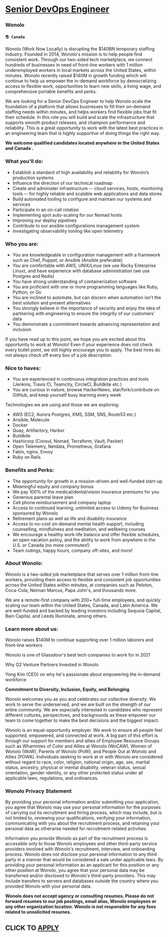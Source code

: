 # [Senior DevOps Engineer](https://www.remotewlb.com/apply/senior-devops-engineer-73997)  
### Wonolo  
#### `🌎 Canada`  

Wonolo (Work Now Locally) is disrupting the $140BN temporary staffing industry. Founded in 2014, Wonolo's mission is to help people find consistent work. Through our two-sided tech marketplace, we connect hundreds of businesses in need of front-line workers with 1 million underemployed workers in local markets across the United States, within minutes. Wonolo recently raised $140M in growth funding which will continue to help us empower the in-demand workforce by democratizing access to flexible work, opportunities to learn new skills, a living wage, and comprehensive portable benefits and perks.

We are looking for a Senior DevOps Engineer to help Wonolo scale the foundation of a platform that allows businesses to fill their on-demand staffing needs within minutes, and helps workers find flexible jobs that fit their schedule. In this role you will build and scale the infrastructure that supports smooth product releases, and champion performance and reliability. This is a great opportunity to work with the latest best practices in an engineering team that is highly supportive of doing things the right way.

**We welcome qualified candidates located anywhere in the United States and Canada .**

### What you'll do:

  * Establish a standard of high availability and reliability for Wonolo’s production systems
  * Influence the direction of our technical roadmap
  * Create and administer infrastructure -- cloud services, hosts, monitoring tools -- for highly reliable and scalable web applications and data stores
  * Build automated tooling to configure and maintain our systems and services
  * Participate in an on-call rotation
  * Implementing spot auto-scaling for our Nomad hosts
  * Improving our deploy pipelines
  * Contribute to our ansible configurations management system
  * Investigating observability tooling like open telemetry

### Who you are:

  * You are knowledgeable in configuration management with a framework such as Chef, Puppet, or Ansible (Ansible preferable)
  * You are comfortable with AWS, UNIX/Linux (we use Rocky Enterprise Linux), and have experience with database administration (we use Postgres and Redis)
  * You have strong understanding of containerization software
  * You are proficient with one or more programming languages like Ruby, Python, or Go
  * You are inclined to automate, but can discern when automation isn't the best solution and present alternatives
  * You strongly believe in the importance of security and enjoy the idea of partnering with engineering to ensure the integrity of our customers' data
  * You demonstrate a commitment towards advancing representation and inclusion

If you have read up to this point, we hope you are excited about this opportunity to work at Wonolo! Even if your experience does not check every bullet point, we still highly encourage you to apply. The best hires do not always check off every box of a job description.

### Nice to haves:

  * You are experienced in continuous integration practices and tools (Jenkins, Travis CI, Teamcity, CircleCI, Buildkite etc.)
  * You are curious in nature, browse HackerNews, star/fork/contribute on GitHub, and keep yourself busy learning every week

Technologies we are using and those we are exploring:

  * AWS (EC2, Aurora Postgres, KMS, SSM, SNS, Route53 etc.)
  * Ansible, Molecule
  * Docker
  * Quay, Artifactory, Harbor
  * Buildkite
  * Hashicorp (Consul, Nomad, Terraform, Vault, Packer)
  * Open Telemetry, Netdata, Prometheus, Grafana
  * Fabio, nginx, Envoy
  * Ruby on Rails

### Benefits and Perks:

  * The opportunity for growth in a mission-driven and well-funded start-up
  * Meaningful equity and company bonus
  * We pay 100% of the medical/dental/vision insurance premiums for you
  * Generous parental leave plan
  * Cell phone reimbursement and company laptop
  * Access to continued learning, unlimited access to Udemy for Business sponsored by Wonolo
  * Retirement plans as well as life and disability insurance
  * Access to no-cost on-demand mental health support, including counselling, mindfulness and meditation, and wellbeing courses
  * We encourage a healthy work-life balance and offer flexible schedules, an open vacation policy, and the ability to work from anywhere in the U.S. or Canada (no more commutes!)
  * Team outings, happy hours, company off-sites, and more!

### About Wonolo:

Wonolo is a two-sided job marketplace that serves over 1 million front-line workers, providing them access to flexible and consistent job opportunities across the United States within minutes, at companies such as Peloton, Coca-Cola, Neiman Marcus, Papa John's, and thousands more.

We are a remote-first company with 200+ full-time employees, and quickly scaling our team within the United States, Canada, and Latin America. We are well-funded and backed by leading investors including Sequoia Capital, Bain Capital, and Leeds Illuminate, among others.

### Learn more about us:

Wonolo raises $140M to continue supporting over 1 million laborers and front-line workers

Wonolo is one of Glassdoor's best tech companies to work for in 2021

Why G2 Venture Partners Invested in Wonolo

Yong Kim (CEO) on why he's passionate about empowering the in-demand workforce

 **Commitment to Diversity, Inclusion, Equity, and Belonging**

Wonolo welcomes you as you and celebrates our collective diversity. We work to serve the underserved, and we are built on the strength of our entire community. We are especially interested in candidates who represent different cultures, perspectives, and backgrounds as these empower our team to come together to make the best decisions and the biggest impact.

Wonolo is an equal-opportunity employer. We work to ensure all people feel supported, empowered, and connected at work. A big part of this effort is through our support for members and allies of Employee Resource Groups such as Whammies of Color and Allies at Wonolo (WoCAW), Women of Wonolo (WoW), Parents of Wonolo (PoW), and People Out at Wonolo and Allies (POWA). Individuals seeking to work at or with Wonolo are considered without regard to race, color, religion, national origin, age, sex, marital status, ancestry, physical or mental disability, veteran status, sexual orientation, gender identity, or any other protected status under all applicable laws, regulations, and ordinances.

### Wonolo Privacy Statement

By providing your personal information and/or submitting your application, you agree that Wonolo may use your personal information for the purposes of carrying out its recruitment and hiring process, which may include, but is not limited to, reviewing your qualifications, verifying your information, communicating with you about the recruitment process, and retaining your personal data as otherwise needed for recruitment-related activities.

Information you provide Wonolo as part of the recruitment process is accessible only to those Wonolo employees and other third-party service providers involved with Wonolo's recruitment, interview, and onboarding process. Wonolo does not disclose your personal information to any third party in a manner that would be considered a sale under applicable laws. By providing your personal information as an applicant for this position or any other position at Wonolo, you agree that your personal data may be transferred and/or disclosed to Wonolo's third-party providers. This may include transfers to servers and databases outside the country where you provided Wonolo with your personal data.

**Wonolo does not accept agency or consulting resumes. Please do not forward resumes to our job postings, email alias, Wonolo employees or any other organization location. Wonolo is not responsible for any fees related to unsolicited resumes.**

  
## CLICK TO [APPLY](https://www.remotewlb.com/apply/senior-devops-engineer-73997)

